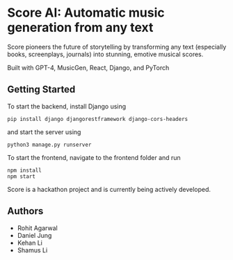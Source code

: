 # Score AI: Automatic music generation from any text

Score pioneers the future of storytelling by transforming any text (especially books, screenplays, journals) into stunning, emotive musical scores.

Built with GPT-4, MusicGen, React, Django, and PyTorch

## Getting Started
To start the backend, install Django using
```
pip install django djangorestframework django-cors-headers
```
and start the server using 
```
python3 manage.py runserver
```

To start the frontend, navigate to the frontend folder and run
```
npm install
npm start
```
Score is a hackathon project and is currently being actively developed.

## Authors
- Rohit Agarwal
- Daniel Jung
- Kehan Li
- Shamus Li
